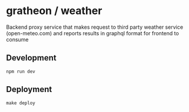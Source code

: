 # gratheon / weather
Backend proxy service that makes request to third party weather service (open-meteo.com) and reports results in graphql format for frontend to consume

## Development
```
npm run dev
```

## Deployment
```
make deploy
```

